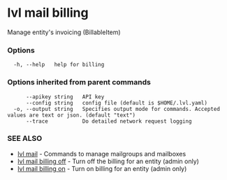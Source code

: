 # lvl mail billing

Manage entity's invoicing (BillableItem)

### Options

```
  -h, --help   help for billing
```

### Options inherited from parent commands

```
      --apikey string   API key
      --config string   config file (default is $HOME/.lvl.yaml)
  -o, --output string   Specifies output mode for commands. Accepted values are text or json. (default "text")
      --trace           Do detailed network request logging
```

### SEE ALSO

* [lvl mail](lvl_mail.md)	 - Commands to manage mailgroups and mailboxes
* [lvl mail billing off](lvl_mail_billing_off.md)	 - Turn off the billing for an entity (admin only)
* [lvl mail billing on](lvl_mail_billing_on.md)	 - Turn on billing for an entity (admin only)

